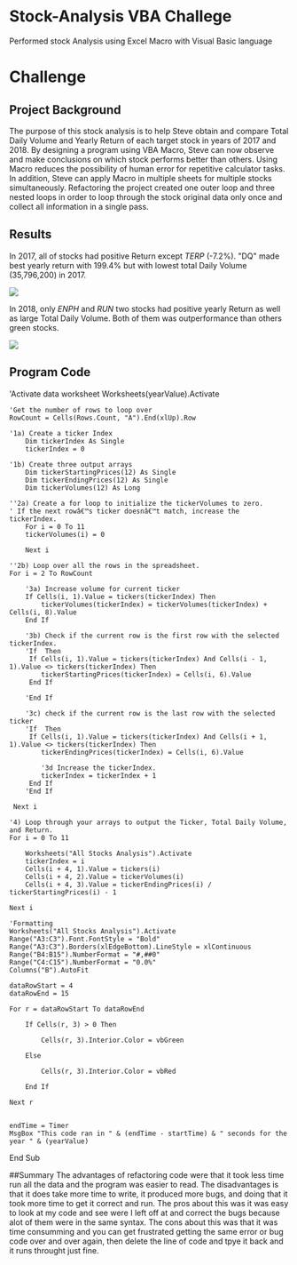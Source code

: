 # Stock-Analysis VBA Challege
Performed stock Analysis using Excel Macro with Visual Basic language

# Challenge

## Project Background
The purpose of this stock analysis is to help Steve obtain and compare Total Daily Volume and Yearly Return of each target stock in years of 2017 and 2018. 
By designing a program using VBA Macro, Steve can now observe and make conclusions on which stock performs better than others. 
Using Macro reduces the possibility of human error for repetitive calculator tasks. In addition, Steve can apply Macro in multiple sheets for multiple stocks simultaneously.
Refactoring the project created one outer loop and three nested loops in order to loop through the stock original data only once and collect all information in a single pass.

## Results
In 2017, all of stocks had positive Return except *TERP* (-7.2%). "DQ" made best yearly return with 199.4% but with lowest total Daily Volume (35,796,200) in 2017.

![](/2017Analysis.JPG)

In 2018, only *ENPH* and *RUN* two stocks had positive yearly Return as well as large Total Daily Volume. Both of them was outperformance than others green stocks.

![](/2018Analysis.JPG)

## Program Code
   'Activate data worksheet
    Worksheets(yearValue).Activate
    
    'Get the number of rows to loop over
    RowCount = Cells(Rows.Count, "A").End(xlUp).Row
    
    '1a) Create a ticker Index
        Dim tickerIndex As Single
        tickerIndex = 0

    '1b) Create three output arrays
        Dim tickerStartingPrices(12) As Single
        Dim tickerEndingPrices(12) As Single
        Dim tickerVolumes(12) As Long
    
    ''2a) Create a for loop to initialize the tickerVolumes to zero.
    ' If the next rowâ€™s ticker doesnâ€™t match, increase the tickerIndex.
        For i = 0 To 11
        tickerVolumes(i) = 0
        
        Next i
        
    ''2b) Loop over all the rows in the spreadsheet.
    For i = 2 To RowCount
    
        '3a) Increase volume for current ticker
        If Cells(i, 1).Value = tickers(tickerIndex) Then
            tickerVolumes(tickerIndex) = tickerVolumes(tickerIndex) + Cells(i, 8).Value
        End If
        
        '3b) Check if the current row is the first row with the selected tickerIndex.
        'If  Then
         If Cells(i, 1).Value = tickers(tickerIndex) And Cells(i - 1, 1).Value <> tickers(tickerIndex) Then
            tickerStartingPrices(tickerIndex) = Cells(i, 6).Value
         End If
                                  
        'End If
        
        '3c) check if the current row is the last row with the selected ticker
        'If  Then
         If Cells(i, 1).Value = tickers(tickerIndex) And Cells(i + 1, 1).Value <> tickers(tickerIndex) Then
            tickerEndingPrices(tickerIndex) = Cells(i, 6).Value
            
            '3d Increase the tickerIndex.
            tickerIndex = tickerIndex + 1
         End If
        'End If
    
     Next i
    
    '4) Loop through your arrays to output the Ticker, Total Daily Volume, and Return.
    For i = 0 To 11
        
        Worksheets("All Stocks Analysis").Activate
        tickerIndex = i
        Cells(i + 4, 1).Value = tickers(i)
        Cells(i + 4, 2).Value = tickerVolumes(i)
        Cells(i + 4, 3).Value = tickerEndingPrices(i) / tickerStartingPrices(i) - 1
        
    Next i
    
    'Formatting
    Worksheets("All Stocks Analysis").Activate
    Range("A3:C3").Font.FontStyle = "Bold"
    Range("A3:C3").Borders(xlEdgeBottom).LineStyle = xlContinuous
    Range("B4:B15").NumberFormat = "#,##0"
    Range("C4:C15").NumberFormat = "0.0%"
    Columns("B").AutoFit

    dataRowStart = 4
    dataRowEnd = 15

    For r = dataRowStart To dataRowEnd
        
        If Cells(r, 3) > 0 Then
            
            Cells(r, 3).Interior.Color = vbGreen
            
        Else
        
            Cells(r, 3).Interior.Color = vbRed
            
        End If
        
    Next r
    
 
    endTime = Timer
    MsgBox "This code ran in " & (endTime - startTime) & " seconds for the year " & (yearValue)


End Sub

##Summary
The advantages of refactoring code were that it took less time run all the data and the program was easier to read.
The disadvantages is that it does take more time to write, it produced more bugs, and doing that it took more time to get it correct and run.
The pros about this was it was easy to look at my code and see were I left off at and correct the bugs because alot of them were in the same syntax.
The cons about this was that it was time consumming and you can get frustrated getting the same error or bug code over and over again, then delete the line of code and tpye it back and it runs throught just fine.
